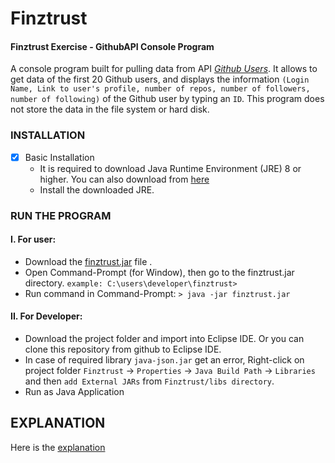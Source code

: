 # Finztrust
#### Finztrust Exercise - GithubAPI Console Program ####
A console program built for pulling data from API [_Github Users_](https://api.github.com/users).
It allows to get data of the first 20 Github users, and displays the information `(Login Name, Link to user's profile, number of repos, number of followers, number of following)` of the Github user by typing an `ID`.
This program does not store the data in the file system or hard disk.

### INSTALLATION ###
- [x] Basic Installation
    - It is required to download Java Runtime Environment (JRE) 8 or higher.
    You can also download from [here](https://drive.google.com/drive/folders/1ozz5YfijATTswzrxnfg78_c5IRwkNmOD?usp=sharing)
    - Install the downloaded JRE.

### RUN THE PROGRAM ###
  #### I. For user: ####
  - Download the [finztrust.jar](finztrust.jar) file .
  - Open Command-Prompt (for Window), then go to the finztrust.jar directory.
    `example: C:\users\developer\finztrust>`
  - Run command in Command-Prompt: `> java -jar finztrust.jar`
 
  #### II. For Developer: ####
  - Download the project folder and import into Eclipse IDE. Or you can clone this repository from github to Eclipse IDE.
  - In case of required library `java-json.jar` get an error, Right-click on project folder `Finztrust` -> `Properties` -> `Java Build Path` -> `Libraries` and then `add External JARs` from `Finztrust/libs directory`.
  - Run as Java Application
  
  
## EXPLANATION ##
Here is the [explanation](Explanation.md)
